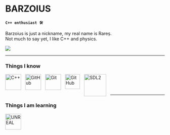 # BARZOIUS

**`C++ enthusiast 🛠`**
                                                                    
Barzoius is just a nickname, my real name is Rareș.                            
Not much to say yet, I like C++ and physics.                           
               
   <p align="left">
      <a href="https://www.linkedin.com/in/moisel-rares-936258268/">
       <img src="https://img.shields.io/badge/linkedin-%230077B5.svg?&style=for-the-badge&logo=linkedin&logoColor=white" /> </a>
   
---
   ###  Things I know
   
   <img align="left" alt="C++" width="50px" style="padding-right:10px;" src="https://cdn.jsdelivr.net/gh/devicons/devicon@latest/icons/cplusplus/cplusplus-original.svg" />
   <img align="left" alt="GitHub" width="50px" style="padding-right:10px;" src="https://cdn.jsdelivr.net/gh/devicons/devicon/icons/github/github-original.svg" />
   <img align="left" alt="Git" width="50px" style="padding-right:10px;" src="https://cdn.jsdelivr.net/gh/devicons/devicon/icons/git/git-original.svg" />
   <img align="left" alt="GitHub" width="47px" style="padding-right:10px;" src="https://cdn.jsdelivr.net/gh/devicons/devicon/icons/cmake/cmake-original.svg" />
   <img align="left" alt="SDL2" width="70px" style="padding-right:10px;" src="https://cdn.jsdelivr.net/gh/devicons/devicon/icons/opengl/opengl-plain.svg" /><br><br><br>


---
   ### Things I am learning
   
   <img align="left" alt="UNREAL" width="50px" style="padding-right:10px;" src="https://cdn.jsdelivr.net/gh/devicons/devicon/icons/unrealengine/unrealengine-original.svg" />
  
   
